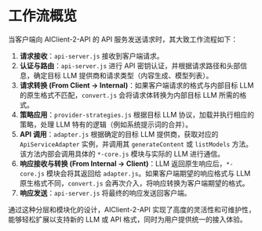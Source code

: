 # 工作流概览

当客户端向 AIClient-2-API 的 API 服务发送请求时，其大致工作流程如下：

1.  **请求接收**：`api-server.js` 接收到客户端请求。
2.  **认证与路由**：`api-server.js` 进行 API 密钥认证，并根据请求路径和头部信息，确定目标 LLM 提供商和请求类型（内容生成、模型列表）。
3.  **请求转换 (From Client -> Internal)**：如果客户端请求的格式与内部目标 LLM 的原生格式不匹配，`convert.js` 会将请求体转换为内部目标 LLM 所需的格式。
4.  **策略应用**：`provider-strategies.js` 根据目标 LLM 协议，加载并执行相应的策略，处理 LLM 特有的逻辑（例如系统提示词的合并）。
5.  **API 调用**：`adapter.js` 根据确定的目标 LLM 提供商，获取对应的 `ApiServiceAdapter` 实例，并调用其 `generateContent` 或 `listModels` 方法。该方法内部会调用具体的 `*-core.js` 模块与实际的 LLM 进行通信。
6.  **响应接收与转换 (From Internal -> Client)**：LLM 返回原生响应后，`*-core.js` 模块会将其返回给 `adapter.js`。如果客户端期望的响应格式与 LLM 原生格式不同，`convert.js` 会再次介入，将响应转换为客户端期望的格式。
7.  **响应发送**：`api-server.js` 将最终的响应发送回客户端。

通过这种分层和模块化的设计，AIClient-2-API 实现了高度的灵活性和可维护性，能够轻松扩展以支持新的 LLM 或 API 格式，同时为用户提供统一的接入体验。